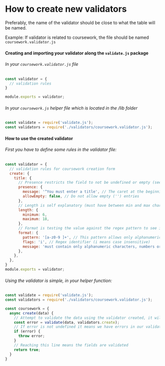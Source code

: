 # How to create new validators

Preferably, the name of the validator should be close to what the table will be named.

Example: If validator is related to coursework, the file should be named `coursework.validator.js`

#### Creating and importing your validator along the `validate.js` package
###### In your `coursework.validator.js` file
```javascript
const validator = {
  // validation rules
}

module.exports = validator;
```
###### In your `coursework.js` helper file which is located in the /lib folder
```javascript
const validate = require('validate.js');
const validators = require('./validators/coursework.validator.js');
```

#### How to use the created validator
###### First you have to define some rules in the validator file:
```javascript
const validator = {
  // validation rules for coursework creation form
  create: {
    title: {
      // Presence restricts the field to not be undefined or empty (see allowEmpty: false)
      presence: {
        message: '^You must enter a title', // The caret at the beginning specifies that the error message starts here (without it will be automatically prefixed)
        allowEmpty: false, // Do not allow empty ('') entries
      },
      // Length is self explanatory (must have between min and max characters)
      length: {
        minimum: 6,
        maximum: 18,
      },
      // Format is testing the value against the regex pattern to see if it matches
      format: {
        pattern: '[a-z0-9 ]+', // This pattern allows only alphanumeric characters, numbers or empty spaces
        flags: 'i', // Regex identifier (i means case insensitive)
        message: 'must contain only alphanumeric characters, numbers or empty space', // Without caret, prefixed automatically (Title must contain...)
      },
    },
  },
}
module.exports = validator;
```
###### Using the validator is simple, in your helper function:
```javascript
const validate = require('validate.js');
const validators = require('./validators/coursework.validator.js');

const coursework = {
  async create(data) {
    // Attempt to validate the data using the validator created, it will store any errors returned
    const error = validate(data, validators.create);
    // If error is not undefined it means we have errors in our validator so we throw it back since it will be catched by the route
    if (error) {
      throw error;
    }
    // Reaching this line means the fields are validated
    return true;
  }
}
```

